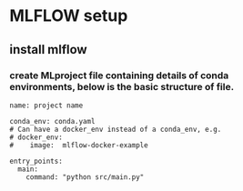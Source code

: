 # MLFLOW setup

## install mlflow
### create MLproject file containing details of conda environments, below is the basic structure of file.
```
name: project name

conda_env: conda.yaml
# Can have a docker_env instead of a conda_env, e.g.
# docker_env:
#    image:  mlflow-docker-example

entry_points:
  main:  
    command: "python src/main.py"
```
